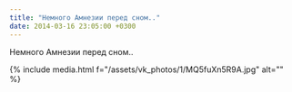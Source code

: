 ```yaml
---
title: "Немного Амнезии перед сном.."
date: 2014-03-16 23:05:00 +0300
---
```


Немного Амнезии перед сном..

{% include media.html f="/assets/vk_photos/1/MQ5fuXn5R9A.jpg" alt="" %}
